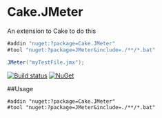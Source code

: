 # Cake.JMeter
An extension to Cake to do this

```cs
#addin "nuget:?package=Cake.JMeter"
#tool "nuget:?package=JMeter&include=./**/*.bat"

JMeter("myTestFile.jmx");
```

[![Build status](https://img.shields.io/appveyor/ci/pitermarx/cake-jmeter.svg)](https://ci.appveyor.com/project/pitermarx/cake-jmeter)
[![NuGet](https://img.shields.io/nuget/v/Cake.JMeter.svg)](https://www.nuget.org/packages/Cake.JMeter/)

##Usage
```
#addin "nuget:?package=Cake.JMeter"
#tool "nuget:?package=JMeter&include=./**/*.bat"
```
